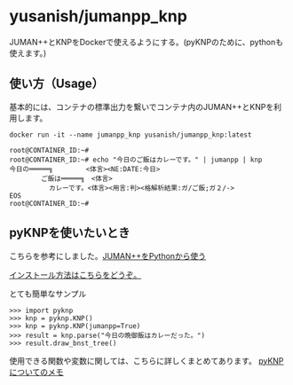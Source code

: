 # yusanish/jumanpp_knp
JUMAN++とKNPをDockerで使えるようにする。(pyKNPのために、pythonも使えます。)

## 使い方（Usage）

基本的には、コンテナの標準出力を繋いでコンテナ内のJUMAN++とKNPを利用します。

```
docker run -it --name jumanpp_knp yusanish/jumanpp_knp:latest

root@CONTAINER_ID:~#
root@CONTAINER_ID:~# echo "今日のご飯はカレーです。" | jumanpp | knp
今日の═════╗　　　　　<体言><NE:DATE:今日>
        ご飯は═════╗　<体言>
          カレーです。<体言><用言:判><格解析結果:ガ/ご飯;ガ２/->
EOS
root@CONTAINER_ID:~#
```

## pyKNPを使いたいとき

こちらを参考にしました。[JUMAN++をPythonから使う](http://qiita.com/riverwell/items/7a85ebf95647eaf18a6c)

[インストール方法はこちらをどうぞ。](http://qiita.com/riverwell/items/7a85ebf95647eaf18a6c#pyknp%E3%81%AE%E3%82%A4%E3%83%B3%E3%82%B9%E3%83%88%E3%83%BC%E3%83%AB)

とても簡単なサンプル

```
>>> import pyknp
>>> knp = pyknp.KNP()
>>> knp = pyknp.KNP(jumanpp=True)
>>> result = knp.parse("今日の晩御飯はカレーだった。")
>>> result.draw_bnst_tree()
```

使用できる関数や変数に関しては、こちらに詳しくまとめてあります。
[pyKNPについてのメモ](https://gist.github.com/pizzacat83/f314d48bfd9c3f69757e40cee4805e9b)

